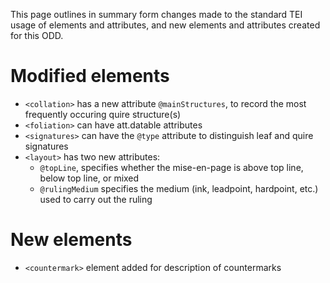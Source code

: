 This page outlines in summary form changes made to the standard TEI usage of elements and attributes, and new elements and attributes created for this ODD.

# Modified elements
- `<collation>` has a new attribute `@mainStructures`, to record the most frequently occuring quire structure(s)
- `<foliation>` can have att.datable attributes
- `<signatures>` can have the `@type` attribute to distinguish leaf and quire signatures
- `<layout>` has two new attributes:
  - `@topLine`, specifies whether the mise-en-page is above top line, below top line, or mixed
  - `@rulingMedium` specifies the medium (ink, leadpoint, hardpoint, etc.) used to carry out the ruling


# New elements
- `<countermark>` element added for description of countermarks
